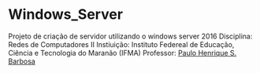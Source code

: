 # Windows_Server
Projeto de criação de servidor utilizando o windows server 2016 
Disciplina: Redes de Computadores II
Instiuição: Instituto Federeal de Educação, Ciência e Tecnologia do Maranão (IFMA)
Professor: [Paulo Henrique S. Barbosa](https://github.com/agenteph)

